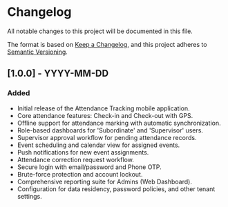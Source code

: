 # Changelog

All notable changes to this project will be documented in this file.

The format is based on [Keep a Changelog](https://keepachangelog.com/en/1.0.0/),
and this project adheres to [Semantic Versioning](https://semver.org/spec/v2.0.0.html).

## [1.0.0] - YYYY-MM-DD

### Added
- Initial release of the Attendance Tracking mobile application.
- Core attendance features: Check-in and Check-out with GPS.
- Offline support for attendance marking with automatic synchronization.
- Role-based dashboards for 'Subordinate' and 'Supervisor' users.
- Supervisor approval workflow for pending attendance records.
- Event scheduling and calendar view for assigned events.
- Push notifications for new event assignments.
- Attendance correction request workflow.
- Secure login with email/password and Phone OTP.
- Brute-force protection and account lockout.
- Comprehensive reporting suite for Admins (Web Dashboard).
- Configuration for data residency, password policies, and other tenant settings.